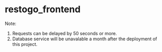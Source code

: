 # restogo_frontend

Note: <br/>
1. Requests can be delayed by 50 seconds or more. <br/>
2. Database service will be unavalable a month after the deployment of this project.
